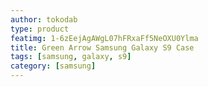 ```yaml
---
author: tokodab
type: product
featimg: 1-6zEejAgAWgL07hFRxaFf5NeOXU0Ylma
title: Green Arrow Samsung Galaxy S9 Case
tags: [samsung, galaxy, s9]
category: [samsung]
---
```


